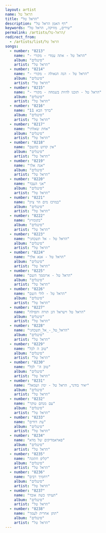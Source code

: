 ```yaml
---
layout: artist
name: הראל טל
title: "הראל טל"
description: "דף האמן הראל טל"
keywords: "שירים, מוזיקה, הראל טל"
permalink: /artists/הראל-טל/
redirect_from:
  - /artists/list/הראל טל
songs:
  - number: "8213"
    name: "- הראל טל - אתה עמדי - מקורי"
    album: "סינגלים"
    artist: "הראל טל"
  - number: "8214"
    name: "- הראל טל - הנה הגאולה - מקורי"
    album: "סינגלים"
    artist: "הראל טל"
  - number: "8215"
    name: "- הראל טל - תזכנו להיות בשמחה - מקורי"
    album: "סינגלים"
    artist: "הראל טל"
  - number: "8216"
    name: "11 ברוך הבא"
    album: "סינגלים"
    artist: "הראל טל"
  - number: "8217"
    name: "אחת שאלתי"
    album: "סינגלים"
    artist: "הראל טל"
  - number: "8218"
    name: "אין קדוש כהשם"
    album: "סינגלים"
    artist: "הראל טל"
  - number: "8219"
    name: "אנה אלך"
    album: "סינגלים"
    artist: "הראל טל"
  - number: "8220"
    name: "אני העבד"
    album: "סינגלים"
    artist: "הראל טל"
  - number: "8221"
    name: "במרכז מים הר ציון"
    album: "סינגלים"
    artist: "הראל טל"
  - number: "8222"
    name: "בקומזיץ"
    album: "סינגלים"
    artist: "הראל טל"
  - number: "8223"
    name: "הראל טל - אל תשכחני"
    album: "סינגלים"
    artist: "הראל טל"
  - number: "8224"
    name: "הראל טל - אנא אלך"
    album: "סינגלים"
    artist: "הראל טל"
  - number: "8225"
    name: "הראל טל - ארוממך השם"
    album: "סינגלים"
    artist: "הראל טל"
  - number: "8226"
    name: "הראל טל - לולי השם"
    album: "סינגלים"
    artist: "הראל טל"
  - number: "8227"
    name: "הראל טל וישראל דגן תורה ותפילה"
    album: "סינגלים"
    artist: "הראל טל"
  - number: "8228"
    name: "הראל_טל_-_אל_תשכחני"
    album: "סינגלים"
    artist: "הראל טל"
  - number: "8229"
    name: "טוב ה לכל"
    album: "סינגלים"
    artist: "הראל טל"
  - number: "8230"
    name: "טוב ה' לכל"
    album: "סינגלים"
    artist: "הראל טל"
  - number: "8231"
    name: "יאיר בודנר, הראל טל - ימין ושמאל"
    album: "סינגלים"
    artist: "הראל טל"
  - number: "8232"
    name: "עם מנחם טוקר"
    album: "סינגלים"
    artist: "הראל טל"
  - number: "8233"
    name: "עת דודים"
    album: "סינגלים"
    artist: "הראל טל"
  - number: "8234"
    name: "פאראמדיקים של מדא"
    album: "סינגלים"
    artist: "הראל טל"
  - number: "8235"
    name: "קליפ חתונה"
    album: "סינגלים"
    artist: "הראל טל"
  - number: "8236"
    name: "רחמיך רבים"
    album: "סינגלים"
    artist: "הראל טל"
  - number: "8237"
    name: "תעיתי כשה אובד"
    album: "סינגלים"
    artist: "הראל טל"
  - number: "8238"
    name: "תתן אחרית לעמך"
    album: "סינגלים"
    artist: "הראל טל"
---
```

